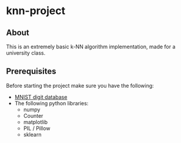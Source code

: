 # knn-project
## About
This is an extremely basic k-NN algorithm implementation, made for a university class.

## Prerequisites
Before starting the project make sure you have the following:
* <a href="http://yann.lecun.com/exdb/mnist/">MNIST digit database</a>
* The following python libraries:
  * numpy
  * Counter
  * matplotlib
  * PIL / Pillow
  * sklearn
